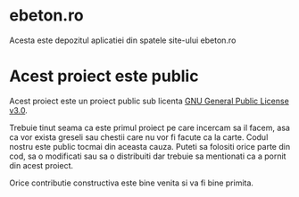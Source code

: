 # ebeton.ro
Acesta este depozitul aplicatiei din spatele site-ului ebeton.ro

# Acest proiect este public
Acest proiect este un proiect public sub licenta <a href="https://choosealicense.com/licenses/gpl-3.0/" target="_blank">GNU General Public License v3.0</a>.

Trebuie tinut seama ca este primul proiect pe care incercam sa il facem, asa ca vor exista greseli sau chestii care nu vor fi facute ca la carte. Codul nostru este public tocmai din aceasta cauza. Puteti sa folositi orice parte din cod, sa o modificati sau sa o distribuiti dar trebuie sa mentionati ca a pornit din acest proiect.

Orice contributie constructiva este bine venita si va fi bine primita.
